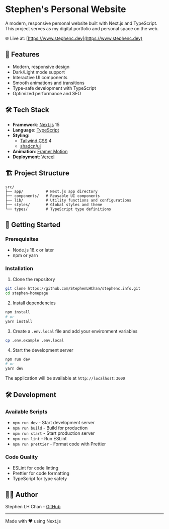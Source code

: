 # Stephen's Personal Website

A modern, responsive personal website built with Next.js and TypeScript. This project serves as my digital portfolio and personal space on the web.

🌐 Live at: [https://www.stephenc.dev](https://www.stephenc.dev)

## 🚀 Features

- Modern, responsive design
- Dark/Light mode support
- Interactive UI components
- Smooth animations and transitions
- Type-safe development with TypeScript
- Optimized performance and SEO

## 🛠️ Tech Stack

- **Framework**: [Next.js](https://nextjs.org/) 15
- **Language**: [TypeScript](https://www.typescriptlang.org/)
- **Styling**:
  - [Tailwind CSS](https://tailwindcss.com/) 4
  - [shadcn/ui](https://ui.shadcn.com)
- **Animation**: [Framer Motion](https://www.framer.com/motion/)
- **Deployment**: [Vercel](https://vercel.com/)

## 🏗️ Project Structure

```
src/
├── app/          # Next.js app directory
├── components/   # Reusable UI components
├── lib/          # Utility functions and configurations
├── styles/       # Global styles and theme
└── types/        # TypeScript type definitions
```

## 🚀 Getting Started

### Prerequisites

- Node.js 18.x or later
- npm or yarn

### Installation

1. Clone the repository

```bash
git clone https://github.com/StephenLHChan/stephenc.info.git
cd stephen-homepage
```

2. Install dependencies

```bash
npm install
# or
yarn install
```

3. Create a `.env.local` file and add your environment variables

```bash
cp .env.example .env.local
```

4. Start the development server

```bash
npm run dev
# or
yarn dev
```

The application will be available at `http://localhost:3000`

## 🛠️ Development

### Available Scripts

- `npm run dev` - Start development server
- `npm run build` - Build for production
- `npm run start` - Start production server
- `npm run lint` - Run ESLint
- `npm run prettier` - Format code with Prettier

### Code Quality

- ESLint for code linting
- Prettier for code formatting
- TypeScript for type safety

## 👨‍💻 Author

Stephen LH Chan - [GitHub](https://github.com/StephenLHChan)

---

Made with ❤️ using Next.js
